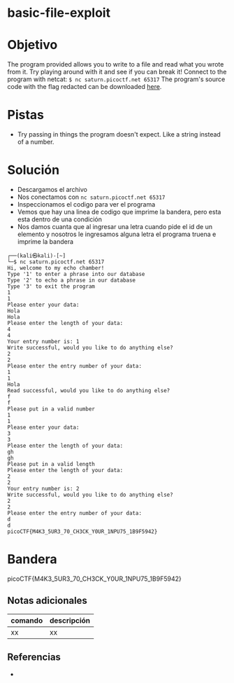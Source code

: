 # basic-file-exploit

# Objetivo
The program provided allows you to write to a file and read what you wrote from it. Try playing around with it and see if you can break it! Connect to the program with netcat: `$ nc saturn.picoctf.net 65317` The program's source code with the flag redacted can be downloaded [here](https://artifacts.picoctf.net/c/139/program-redacted.c).

# Pistas
- Try passing in things the program doesn't expect. Like a string instead of a number.

# Solución
- Descargamos el archivo
- Nos conectamos con `nc saturn.picoctf.net 65317`
- Inspeccionamos el codigo para ver el programa
- Vemos que hay una linea de codigo que imprime la bandera, pero esta esta dentro de una condición
- Nos damos cuanta que al ingresar una letra cuando pide el id de un elemento y nosotros le ingresamos alguna letra el programa truena e imprime la bandera
```
┌──(kali㉿kali)-[~]
└─$ nc saturn.picoctf.net 65317
Hi, welcome to my echo chamber!
Type '1' to enter a phrase into our database
Type '2' to echo a phrase in our database
Type '3' to exit the program
1
1
Please enter your data:
Hola
Hola
Please enter the length of your data:
4
4
Your entry number is: 1
Write successful, would you like to do anything else?
2
2
Please enter the entry number of your data:
1
1
Hola
Read successful, would you like to do anything else?
f
f
Please put in a valid number
1
1
Please enter your data:
3
3
Please enter the length of your data:
gh
gh
Please put in a valid length
Please enter the length of your data:
2
2
Your entry number is: 2
Write successful, would you like to do anything else?
2
2
Please enter the entry number of your data:
d
d
picoCTF{M4K3_5UR3_70_CH3CK_Y0UR_1NPU75_1B9F5942}
```

# Bandera
picoCTF{M4K3_5UR3_70_CH3CK_Y0UR_1NPU75_1B9F5942}

## Notas adicionales
| comando | descripción |
| ------ | ------ |
| xx | xx |

## Referencias
- []()